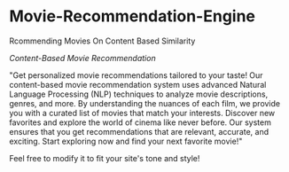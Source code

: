 # Movie-Recommendation-Engine
Rcommending Movies On Content Based Similarity



*Content-Based Movie Recommendation*

"Get personalized movie recommendations tailored to your taste! Our content-based movie recommendation system uses advanced Natural Language Processing (NLP) techniques to analyze movie descriptions, genres, and more. By understanding the nuances of each film, we provide you with a curated list of movies that match your interests. Discover new favorites and explore the world of cinema like never before. Our system ensures that you get recommendations that are relevant, accurate, and exciting. Start exploring now and find your next favorite movie!"

Feel free to modify it to fit your site's tone and style!
